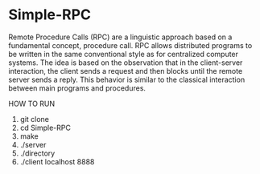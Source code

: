 # Simple-RPC 
Remote Procedure Calls (RPC) are a linguistic approach based on a fundamental
concept, procedure call. RPC allows distributed programs to be written in the same
conventional style as for centralized computer systems. The idea is based on the
observation that in the client-server interaction, the client sends a request and then
blocks until the remote server sends a reply. This behavior is similar to the classical
interaction between main programs and procedures.

HOW TO RUN

1. git clone 
2. cd Simple-RPC
3. make
4. ./server
5. ./directory
6. ./client localhost 8888
